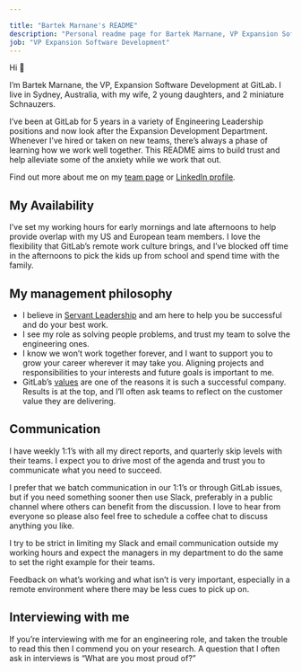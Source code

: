 ```yaml
---

title: "Bartek Marnane's README"
description: "Personal readme page for Bartek Marnane, VP Expansion Software Development, GitLab"
job: "VP Expansion Software Development"
---
```


Hi 👋

I’m Bartek Marnane, the VP, Expansion Software Development at GitLab.  I live in Sydney, Australia, with my wife, 2 young daughters, and 2 miniature Schnauzers.  

I’ve been at GitLab for 5 years in a variety of Engineering Leadership positions and now look after the Expansion Development Department.  Whenever I’ve hired or taken on new teams, there’s always a phase of learning how we work well together.  This README aims to build trust and help alleviate some of the anxiety while we work that out.

Find out more about me on my [team page](/handbook/company/team/#bmarnane) or [LinkedIn profile](https://www.linkedin.com/in/bartekmarnane/).

## My Availability

I’ve set my working hours for early mornings and late afternoons to help provide overlap with my US and European team members.  I love the flexibility that GitLab’s remote work culture brings, and I’ve blocked off time in the afternoons to pick the kids up from school and spend time with the family.  


## My management philosophy

* I believe in [Servant Leadership](https://en.wikipedia.org/wiki/Servant_leadership) and am here to help you be successful and do your best work.
* I see my role as solving people problems, and trust my team to solve the engineering ones. 
* I know we won’t work together forever, and I want to support you to grow your career wherever it may take you.  Aligning projects and responsibilities to your interests and future goals is important to me.
* GitLab’s [values](/handbook/company/culture/all-remote/values/) are one of the reasons it is such a successful company.  Results is at the top, and I’ll often ask teams to reflect on the customer value they are delivering.

## Communication

I have weekly 1:1’s with all my direct reports, and quarterly skip levels with their teams.   I expect you to drive most of the agenda and trust you to communicate what you need to succeed.

I prefer that we batch communication in our 1:1’s or through GitLab issues, but if you need something sooner then use Slack, preferably in a public channel where others can benefit from the discussion.   I love to hear from everyone so please also feel free to schedule a coffee chat to discuss anything you like.

I try to be strict in limiting my Slack and email communication outside my working hours and expect the managers in my department to do the same to set the right example for their teams.

Feedback on what’s working and what isn’t is very important, especially in a remote environment where there may be less cues to pick up on.

## Interviewing with me

If you’re interviewing with me for an engineering role, and taken the trouble to read this then I commend you on your research.  A question that I often ask in interviews is “What are you most proud of?”
